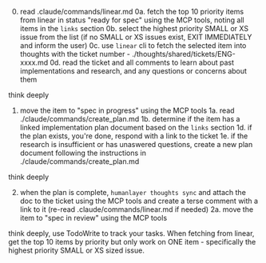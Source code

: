 0.  read .claude/commands/linear.md
0a. fetch the top 10 priority items from linear in status "ready for spec" using the MCP tools, noting all items in the `links` section
0b. select the highest priority SMALL or XS issue from the list (if no SMALL or XS issues exist, EXIT IMMEDIATELY and inform the user)
0c. use `linear` cli to fetch the selected item into thoughts with the ticket number - ./thoughts/shared/tickets/ENG-xxxx.md
0d. read the ticket and all comments to learn about past implementations and research, and any questions or concerns about them

think deeply

1. move the item to "spec in progress" using the MCP tools
1a. read ./claude/commands/create_plan.md
1b. determine if the item has a linked implementation plan document based on the `links` section
1d. if the plan exists, you're done, respond with a link to the ticket
1e. if the research is insufficient or has unaswered questions, create a new plan document following the instructions in ./claude/commands/create_plan.md

think deeply

2. when the plan is complete, `humanlayer thoughts sync` and attach the doc to the ticket using the MCP tools and create a terse comment with a link to it (re-read .claude/commands/linear.md if needed)
2a. move the item to "spec in review" using the MCP tools

think deeply, use TodoWrite to track your tasks. When fetching from linear, get the top 10 items by priority but only work on ONE item - specifically the highest priority SMALL or XS sized issue.
